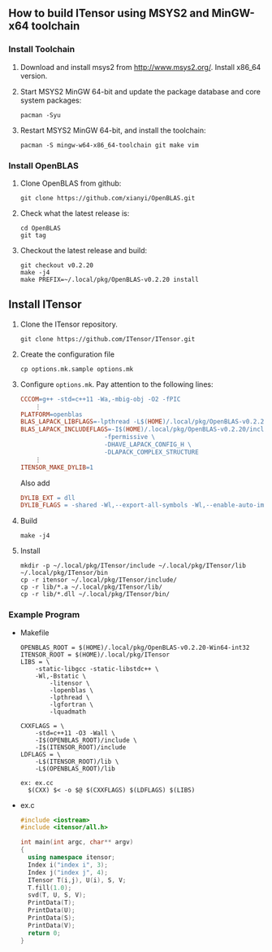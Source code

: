 ## How to build ITensor using MSYS2 and MinGW-x64 toolchain 

### Install Toolchain

1. Download and install msys2 from http://www.msys2.org/. Install x86_64 version.

2. Start MSYS2 MinGW 64-bit and update the package database and core system packages:
    ```
    pacman -Syu
    ```

3. Restart MSYS2 MinGW 64-bit, and install the toolchain:
    ```
    pacman -S mingw-w64-x86_64-toolchain git make vim
    ```

### Install OpenBLAS

1. Clone OpenBLAS from github:
    ```
    git clone https://github.com/xianyi/OpenBLAS.git
    ```

2. Check what the latest release is:
    ```
    cd OpenBLAS
    git tag
    ```

3. Checkout the latest release and build:
    ```
    git checkout v0.2.20
    make -j4
    make PREFIX=~/.local/pkg/OpenBLAS-v0.2.20 install
    ```

## Install ITensor

1. Clone the ITensor repository.
    ```
    git clone https://github.com/ITensor/ITensor.git
    ```

2. Create the configuration file
    ```
    cp options.mk.sample options.mk
    ```

3. Configure `options.mk`. Pay attention to the following lines:
    ```Makefile
    CCCOM=g++ -std=c++11 -Wa,-mbig-obj -O2 -fPIC
        ⋮
    PLATFORM=openblas
    BLAS_LAPACK_LIBFLAGS=-lpthread -L$(HOME)/.local/pkg/OpenBLAS-v0.2.20/lib -lopenblas
    BLAS_LAPACK_INCLUDEFLAGS=-I$(HOME)/.local/pkg/OpenBLAS-v0.2.20/include \
                           -fpermissive \
                           -DHAVE_LAPACK_CONFIG_H \
                           -DLAPACK_COMPLEX_STRUCTURE
        ⋮
    ITENSOR_MAKE_DYLIB=1
    ```
    Also add
    ```Makefile
    DYLIB_EXT = dll
    DYLIB_FLAGS = -shared -Wl,--export-all-symbols -Wl,--enable-auto-import -Wl,--out-implib,$@.a
    ```

4. Build
    ```
    make -j4
    ```

5. Install
    ```
    mkdir -p ~/.local/pkg/ITensor/include ~/.local/pkg/ITensor/lib ~/.local/pkg/ITensor/bin
    cp -r itensor ~/.local/pkg/ITensor/include/
    cp -r lib/*.a ~/.local/pkg/ITensor/lib/
    cp -r lib/*.dll ~/.local/pkg/ITensor/bin/
    ```

### Example Program

- Makefile
  ```make
  OPENBLAS_ROOT = $(HOME)/.local/pkg/OpenBLAS-v0.2.20-Win64-int32
  ITENSOR_ROOT = $(HOME)/.local/pkg/ITensor
  LIBS = \
      -static-libgcc -static-libstdc++ \
      -Wl,-Bstatic \
          -litensor \
          -lopenblas \
          -lpthread \
          -lgfortran \
          -lquadmath

  CXXFLAGS = \
      -std=c++11 -O3 -Wall \
      -I$(OPENBLAS_ROOT)/include \
      -I$(ITENSOR_ROOT)/include
  LDFLAGS = \
      -L$(ITENSOR_ROOT)/lib \
      -L$(OPENBLAS_ROOT)/lib

  ex: ex.cc
  	$(CXX) $< -o $@ $(CXXFLAGS) $(LDFLAGS) $(LIBS)
  ```

- ex.c
  ```c++
  #include <iostream>
  #include <itensor/all.h>

  int main(int argc, char** argv)
  {
    using namespace itensor;
    Index i("index i", 3);
    Index j("index j", 4);
    ITensor T(i,j), U(i), S, V;
    T.fill(1.0);
    svd(T, U, S, V);
    PrintData(T);
    PrintData(U);
    PrintData(S);
    PrintData(V);
    return 0;
  }
  ```
